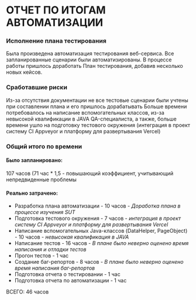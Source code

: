 # ОТЧЕТ ПО ИТОГАМ АВТОМАТИЗАЦИИ
###  Исполнение плана тестирования
Была произведена автоматизация тестирования веб-сервиса. Все запланированные сценарии были автоматизированы.
В процессе работы пришлось доработать План тестирования, добавив несколько новых кейсов.
###  Сработавшие риски
Из-за отсутствия документации не все тестовые сценарии были учтены при составлении плана и его пришлось дорабатывать
Больше времени потребовалось на написание вспомогательных классов, из-за невысокой квалификации в JAVA QA-специалиста,
а также, больше времени ушло на подготовку тестового окружения (интеграция в проект систему CI Appveyor и платформу для развертывания Vercel)
###  Общий итого по времени
####  Было запланировано:
107 часов (71 час * 1,5 - повышающий коэффициент, учитывающий непредвиденные проблемы
####  Реально затрачено:
* Разработка плана автоматизации - 10 часов - *Доработка плана в процессе изучения SUT*
* Подготовка тестового окружения - 7 часов - *интеграция в проект систему CI Appveyor и платформу для развертывания Vercel*
* Написание вспомогательных Java-классов (DataHelper, PageObject) - 10 часов - *невысокая квалификация в JAVA*
* Написание тестов - 16 часов - *В плане было неверно оценено время написания и отладки тестов*
* Прогон тестов - 1 час
* Создание баг-репортов - 8 часов - *В плане было неверно оценено время написания баг-репортов*
* Подготовка отчета о тестировании - 1 час
* Подготовка отчета по автоматизации - 1 час

ВСЕГО: 46 часов